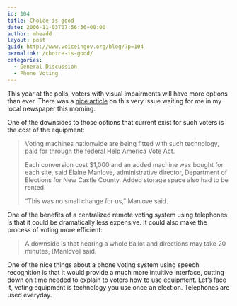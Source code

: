 ```yaml
---
id: 104
title: Choice is good
date: 2006-11-03T07:56:56+00:00
author: mheadd
layout: post
guid: http://www.voiceingov.org/blog/?p=104
permalink: /choice-is-good/
categories:
  - General Discussion
  - Phone Voting
---
```

This year at the polls, voters with visual impairments will have more options than ever. There was a <a href="http://www.delawareonline.com/apps/pbcs.dll/article?AID=/20061103/NEWS/611030354/1006/NEWS" target="_blank">nice article</a> on this very issue waiting for me in my local newspaper this morning.

One of the downsides to those options that current exist for such voters is the cost of the equipment:

> Voting machines nationwide are being fitted with such technology, paid for through the federal Help America Vote Act.
> 
> Each conversion cost $1,000 and an added machine was bought for each site, said Elaine Manlove, administrative director, Department of Elections for New Castle County. Added storage space also had to be rented.
> 
> &#8220;This was no small change for us,&#8221; Manlove said.

One of the benefits of a centralized remote voting system using telephones is that it could be dramatically less expensive. It could also make the process of voting more efficient:

> A downside is that hearing a whole ballot and directions may take 20 minutes, [Manlove] said. 

One of the nice things about a phone voting system using speech recognition is that it would provide a much more intuitive interface, cutting down on time needed to explain to voters how to use equipment. Let&#8217;s face it, voting equipment is technology you use once an election. Telephones are used everyday.